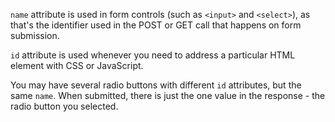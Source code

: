 `name` attribute is used in form controls (such as `<input>` and `<select>`), as that's the identifier used in the POST or GET call that happens on form submission.

`id` attribute is used whenever you need to address a particular HTML element with CSS or JavaScript.

You may have several radio buttons with different `id` attributes, but the same `name`. When submitted, there is just the one value in the response - the radio button you selected.
